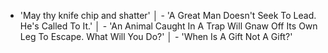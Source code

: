 - 'May thy knife chip and shatter'
 │       - 'A Great Man Doesn't Seek To Lead. He's Called To It.'
 │       - 'An Animal Caught In A Trap Will Gnaw Off Its Own Leg To Escape. What Will You Do?'
 │       - 'When Is A Gift Not A Gift?'
